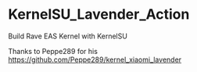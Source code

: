 # KernelSU_Lavender_Action
 Build Rave EAS Kernel with KernelSU

 Thanks to Peppe289 for his https://github.com/Peppe289/kernel_xiaomi_lavender
